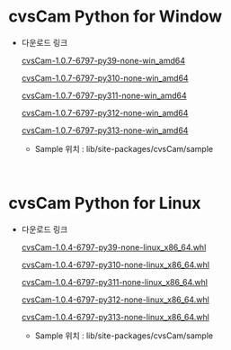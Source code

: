 
# cvsCam Python for Window
<ul><li>다운로드 링크</li>

[cvsCam-1.0.7-6797-py39-none-win_amd64](https://github.com/CREVIS/Camera/raw/refs/heads/master/cvsCam/Python/Windows/cvscam-1.0.7-6797-py39-none-win_amd64.whl)

[cvsCam-1.0.7-6797-py310-none-win_amd64](https://github.com/CREVIS/Camera/raw/refs/heads/master/cvsCam/Python/Windows/cvscam-1.0.7-6797-py310-none-win_amd64.whl)

[cvsCam-1.0.7-6797-py311-none-win_amd64](https://github.com/CREVIS/Camera/raw/refs/heads/master/cvsCam/Python/Windows/cvscam-1.0.7-6797-py311-none-win_amd64.whl)

[cvsCam-1.0.7-6797-py312-none-win_amd64](https://github.com/CREVIS/Camera/raw/refs/heads/master/cvsCam/Python/Windows/cvscam-1.0.7-6797-py312-none-win_amd64.whl)

[cvsCam-1.0.7-6797-py313-none-win_amd64](https://github.com/CREVIS/Camera/raw/refs/heads/master/cvsCam/Python/Windows/cvscam-1.0.7-6797-py313-none-win_amd64.whl)

<ul><li>
Sample 위치 : lib/site-packages/cvsCam/sample
</ul></ul>



<br>

# cvsCam Python for Linux
<ul><li>다운로드 링크</li>

[cvsCam-1.0.4-6797-py39-none-linux_x86_64.whl](https://github.com/CREVIS/Camera/raw/refs/heads/master/cvsCam/Python/Linux/cvsCam-1.0.4-6797-py39-none-linux_x86_64.whl)

[cvsCam-1.0.4-6797-py310-none-linux_x86_64.whl](https://github.com/CREVIS/Camera/raw/refs/heads/master/cvsCam/Python/Linux/cvsCam-1.0.4-6797-py310-none-linux_x86_64.whl)

[cvsCam-1.0.4-6797-py311-none-linux_x86_64.whl](https://github.com/CREVIS/Camera/raw/refs/heads/master/cvsCam/Python/Linux/cvsCam-1.0.4-6797-py311-none-linux_x86_64.whl)

[cvsCam-1.0.4-6797-py312-none-linux_x86_64.whl](https://github.com/CREVIS/Camera/raw/refs/heads/master/cvsCam/Python/Linux/cvsCam-1.0.4-6797-py312-none-linux_x86_64.whl)

[cvsCam-1.0.4-6797-py313-none-linux_x86_64.whl](https://github.com/CREVIS/Camera/raw/refs/heads/master/cvsCam/Python/Linux/cvsCam-1.0.4-6797-py313-none-linux_x86_64.whl)

<ul><li>
Sample 위치 : lib/site-packages/cvsCam/sample
</ul></ul>


